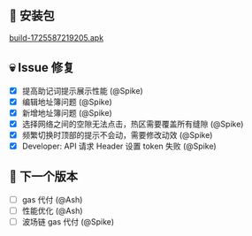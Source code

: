## 🚀 安装包

[build-1725587219205.apk](https://dalveywallet.s3.ap-northeast-1.amazonaws.com/release/apks/build-1725587219205.apk)

## 💀 Issue 修复

- [x] 提高助记词提示展示性能 (@Spike)
- [x] 编辑地址簿问题 (@Spike)
- [x] 新增地址簿问题 (@Spike)
- [x] 选择网络之间的空隙无法点击，热区需要覆盖所有缝隙 (@Spike)
- [x] 频繁切换时顶部的提示不会动，需要修改动效 (@Spike)
- [x] Developer: API 请求 Header 设置 token 失败 (@Spike)

## 📅 下一个版本

- [ ] gas 代付 (@Ash)
- [ ] 性能优化 (@Ash)
- [ ] 波场链 gas 代付 (@Spike)
